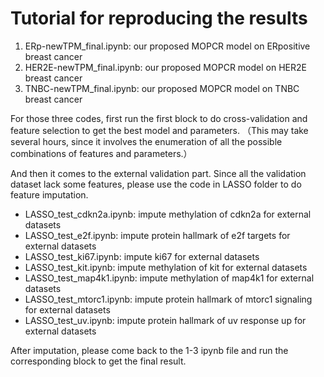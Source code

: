# Tutorial for reproducing the results

1. ERp-newTPM_final.ipynb: our proposed MOPCR model on ERpositive breast cancer
2. HER2E-newTPM_final.ipynb: our proposed MOPCR model on HER2E breast cancer
3. TNBC-newTPM_final.ipynb: our proposed MOPCR model on TNBC breast cancer

For those three codes, first run the first block to do cross-validation and feature selection to get the best model and parameters. （This may take several hours, since it involves the enumeration of all the possible combinations of features and parameters.）

And then it comes to the external validation part. Since all the validation dataset lack some features, please use the code in LASSO folder to do feature imputation.

- LASSO_test_cdkn2a.ipynb: impute methylation of cdkn2a for external datasets
- LASSO_test_e2f.ipynb: impute protein hallmark of e2f targets for external datasets
- LASSO_test_ki67.ipynb: impute ki67 for external datasets
- LASSO_test_kit.ipynb: impute methylation of kit for external datasets
- LASSO_test_map4k1.ipynb: impute methylation of map4k1 for external datasets
- LASSO_test_mtorc1.ipynb: impute protein hallmark of mtorc1 signaling for external datasets
- LASSO_test_uv.ipynb: impute protein hallmark of uv response up for external datasets

After imputation, please come back to the 1-3 ipynb file and run the corresponding block to get the final result.

